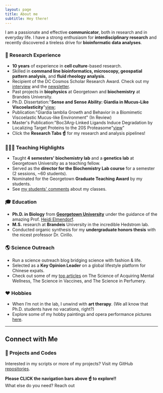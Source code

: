 ```yaml
---
layout: page
title: About me
subtitle: Hey there!
---
```


I am a passionate and effective **communicator**, both in research and in everyday life. I have a strong enthusiasm for **interdisciplinary research** and recently discovered a tireless drive for **bioinformatic data analyses**.


### 💼 Research Experience
- **10 years** of experience in **cell culture**-based research.
- Skilled in **command line bioinformatics, microscopy, geospatial pattern analysis,** and **fluid rheology analysis**.
- Recipient of the DC Cosmos Scholar Research Award. Check out my [interview](https://grad.georgetown.edu/2021/10/18/interview-with-cosmos-scholar-claire-li/) and the [newsletter](https://biology.georgetown.edu/news-story/theyre-out-of-this-world-nicole-wagner-and-shican-claire-li-named-cosmos-scholars%EF%BF%BC/).
- Past projects in **biophysics** at Georgetown and **biochemistry** at Brandeis University.
- Ph.D. Dissertation:"**Sense and Sense Ability: Giardia in Mucus-Like Viscoelasticity**"[view](https://www.proquest.com/docview/3059825765?sourcetype=Dissertations%20&%20Theses);
- Publication:"Giardia lamblia Growth and Behavior in a Biomimetic Viscoelastic Mucus-like Environment" (In Review)
- Master's Publication:"Boc3Arg-Linked Ligands Induce Degradation by Localizing Target Proteins to the 20S Proteasome"[view](https://pubs.acs.org/doi/10.1021/acschembio.6b00656)"
- Click the **Research Tabs ☝️** for my research and analysis pipelines!

### 👩🏻‍🏫 Teaching Highlights
- Taught **4 semesters' biochemistry lab** and a **genetics lab** at Georgetown University as a teaching fellow.
- Served as the **director for the Biochemistry Lab course** for a semester (2 sessions, ~60 students).
- Nominated for the Georgetown **Graduate Teaching Award** by my students. 
- See [my students' comments](/teaching) about my classes.

### 🎓 Education
- **Ph.D. in Biology** from **[Georgetown University](https://gufaculty360.georgetown.edu/s/contact/00336000014SkjDAAS/shican-li)** under the guidance of the amazing Prof. [Heidi Elmendorf](https://gufaculty360.georgetown.edu/s/contact/00336000014RdOCAA0/heidi-elmendorf).
- **M.S.** research at **Brandeis** University in the incredible Hedstrom lab.
- Conducted organic synthesis for my **undergraduate honors thesis** with the nicest professor Dr. Cirillo.

### 🌎 Science Outreach
- Run a science outreach blog bridging science with fashion & life.
- Selected as a **Key Opinion Leader** on a global lifestyle platform for Chinese expats.
- Check out some of my [top articles](/blog) on The Science of Acquiring Mental Wellness, The Science in Vaccines, and The Science in Perfumery.
  
### ❤️ Hobbies
- When I’m not in the lab, I unwind with **art therapy**. (We all know that Ph.D. students have no vacations, right?)
- Explore some of my hobby paintings and opera performance pictures [here](/art).

---

## Connect with Me

### 🔗 Projects and Codes
Interested in my scripts or more of my projects? Visit my GitHub [repositories](https://github.com/sl1453).

**Please CLICK the navigation bars above ☝️ to explore!!**   
What else do you need? Reach out
